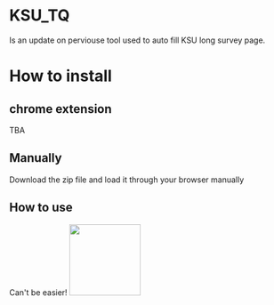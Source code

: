 # KSU_TQ
Is an update on perviouse tool used to auto fill KSU long survey page.

# How to install
## chrome extension
TBA
## Manually
Download the zip file and load it through your browser manually 
## How to use
Can't be easier!
<img src="https://i.imgur.com/O3bf8QM.gif" width="128"/>
